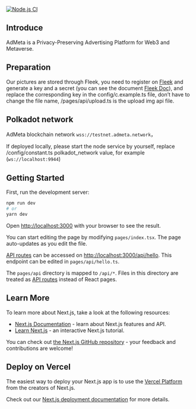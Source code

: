 [![Node.js CI](https://github.com/AdMetaNetwork/admeta-webapp/actions/workflows/nodejs-actions.yml/badge.svg?branch=main)](https://github.com/AdMetaNetwork/admeta-webapp/actions/workflows/nodejs-actions.yml)


## Introduce
AdMeta is a Privacy-Preserving Advertising Platform for Web3 and Metaverse.

## Preparation
Our pictures are stored through Fleek, you need to register on [Fleek](https://fleek.co/) and generate a key and a secret (you can see the document [Fleek Doc](https://docs.fleek.co/storage/fleek-storage-js/)), and replace the corresponding key in the config/c.example.ts file, don’t have to change the file name, /pages/api/upload.ts is the upload img api file.

## Polkadot network
AdMeta blockchain network `wss://testnet.admeta.network`，

If deployed locally, please start the node service by yourself, replace /config/constant.ts polkadot_network value, for example (`ws://localhost:9944`)

## Getting Started

First, run the development server:

```bash
npm run dev
# or
yarn dev
```

Open [http://localhost:3000](http://localhost:3000) with your browser to see the result.

You can start editing the page by modifying `pages/index.tsx`. The page auto-updates as you edit the file.

[API routes](https://nextjs.org/docs/api-routes/introduction) can be accessed on [http://localhost:3000/api/hello](http://localhost:3000/api/hello). This endpoint can be edited in `pages/api/hello.ts`.

The `pages/api` directory is mapped to `/api/*`. Files in this directory are treated as [API routes](https://nextjs.org/docs/api-routes/introduction) instead of React pages.

## Learn More

To learn more about Next.js, take a look at the following resources:

- [Next.js Documentation](https://nextjs.org/docs) - learn about Next.js features and API.
- [Learn Next.js](https://nextjs.org/learn) - an interactive Next.js tutorial.

You can check out [the Next.js GitHub repository](https://github.com/vercel/next.js/) - your feedback and contributions are welcome!

## Deploy on Vercel

The easiest way to deploy your Next.js app is to use the [Vercel Platform](https://vercel.com/new?utm_medium=default-template&filter=next.js&utm_source=create-next-app&utm_campaign=create-next-app-readme) from the creators of Next.js.

Check out our [Next.js deployment documentation](https://nextjs.org/docs/deployment) for more details.

